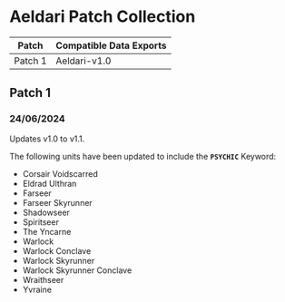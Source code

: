 # Aeldari Patch Collection

Patch | Compatible Data Exports
--- | ---
Patch 1 | Aeldari-v1.0

## Patch 1
### 24/06/2024
  Updates v1.0 to v1.1.
  
  The following units have been updated to include the **`PSYCHIC`** Keyword:
  * Corsair Voidscarred
  * Eldrad Ulthran
  * Farseer
  * Farseer Skyrunner
  * Shadowseer
  * Spiritseer
  * The Yncarne
  * Warlock
  * Warlock Conclave
  * Warlock Skyrunner
  * Warlock Skyrunner Conclave
  * Wraithseer
  * Yvraine